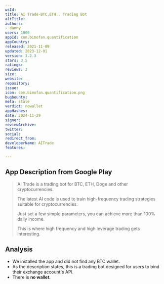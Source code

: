 ```yaml
---
wsId: 
title: AI Trade-BTC,ETH.. Trading Bot
altTitle: 
authors:
- danny
users: 1000
appId: com.bimofan.quantification
appCountry: 
released: 2021-11-09
updated: 2023-12-01
version: 3.2.3
stars: 3.5
ratings: 
reviews: 3
size: 
website: 
repository: 
issue: 
icon: com.bimofan.quantification.png
bugbounty: 
meta: stale
verdict: nowallet
appHashes: 
date: 2024-11-29
signer: 
reviewArchive: 
twitter: 
social: 
redirect_from: 
developerName: AITrade
features: 

---
```


## App Description from Google Play

> AI Trade is a trading bot for BTC, ETH, Doge and other cryptocurrencies.
>
> The latest AI code is used to train high-frequency trading strategies suitable for cryptocurrencies.
>
> Just set a few simple parameters, you can achieve more than 100% daily income.
>
> This is where high frequency and high leverage trading gets interesting.

## Analysis 

- We installed the app and did not find any BTC wallet. 
- As the description states, this is a trading bot designed for users to bind their exchange account's API.
- There is **no wallet**.